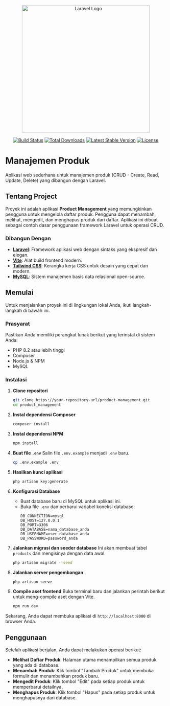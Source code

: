<p align="center"><a href="https://laravel.com" target="_blank"><img src="https://raw.githubusercontent.com/laravel/art/master/logo-lockup/5%20SVG/2%20CMYK/1%20Full%20Color/laravel-logolockup-cmyk-red.svg" width="400" alt="Laravel Logo"></a></p>

<p align="center">
<a href="https://github.com/laravel/framework/actions"><img src="https://github.com/laravel/framework/workflows/tests/badge.svg" alt="Build Status"></a>
<a href="https://packagist.org/packages/laravel/framework"><img src="https://img.shields.io/packagist/dt/laravel/framework" alt="Total Downloads"></a>
<a href="https://packagist.org/packages/laravel/framework"><img src="https://img.shields.io/packagist/v/laravel/framework" alt="Latest Stable Version"></a>
<a href="https://packagist.org/packages/laravel/framework"><img src="https://img.shields.io/packagist/l/laravel/framework" alt="License"></a>
</p>

# Manajemen Produk

Aplikasi web sederhana untuk manajemen produk (CRUD - Create, Read, Update, Delete) yang dibangun dengan Laravel.

## Tentang Project

Proyek ini adalah aplikasi **Product Management** yang memungkinkan pengguna untuk mengelola daftar produk. Pengguna dapat menambah, melihat, mengedit, dan menghapus produk dari daftar. Aplikasi ini dibuat sebagai contoh dasar penggunaan framework Laravel untuk operasi CRUD.

### Dibangun Dengan

  * **[Laravel](https://laravel.com/)**: Framework aplikasi web dengan sintaks yang ekspresif dan elegan.
  * **[Vite](https://vitejs.dev/)**: Alat build frontend modern.
  * **[Tailwind CSS](https://tailwindcss.com/)**: Kerangka kerja CSS untuk desain yang cepat dan modern.
  * **[MySQL](https://www.mysql.com/)**: Sistem manajemen basis data relasional open-source.

## Memulai

Untuk menjalankan proyek ini di lingkungan lokal Anda, ikuti langkah-langkah di bawah ini.

### Prasyarat

Pastikan Anda memiliki perangkat lunak berikut yang terinstal di sistem Anda:

  * PHP 8.2 atau lebih tinggi
  * Composer
  * Node.js & NPM
  * MySQL

### Instalasi

1.  **Clone repositori**

    ```sh
    git clone https://your-repository-url/product-management.git
    cd product_management
    ```

2.  **Instal dependensi Composer**

    ```sh
    composer install
    ```

3.  **Instal dependensi NPM**

    ```sh
    npm install
    ```

4.  **Buat file `.env`**
    Salin file `.env.example` menjadi `.env` baru.

    ```sh
    cp .env.example .env
    ```

5.  **Hasilkan kunci aplikasi**

    ```sh
    php artisan key:generate
    ```

6.  **Konfigurasi Database**

      * Buat database baru di MySQL untuk aplikasi ini.
      * Buka file `.env` dan perbarui variabel koneksi database:
        ```env
        DB_CONNECTION=mysql
        DB_HOST=127.0.0.1
        DB_PORT=3306
        DB_DATABASE=nama_database_anda
        DB_USERNAME=user_database_anda
        DB_PASSWORD=password_anda
        ```

7.  **Jalankan migrasi dan seeder database**
    Ini akan membuat tabel `products` dan mengisinya dengan data awal.

    ```sh
    php artisan migrate --seed
    ```

8.  **Jalankan server pengembangan**

    ```sh
    php artisan serve
    ```

9.  **Compile aset frontend**
    Buka terminal baru dan jalankan perintah berikut untuk meng-compile aset dengan Vite.

    ```sh
    npm run dev
    ```

Sekarang, Anda dapat membuka aplikasi di `http://localhost:8000` di browser Anda.

## Penggunaan

Setelah aplikasi berjalan, Anda dapat melakukan operasi berikut:

  * **Melihat Daftar Produk**: Halaman utama menampilkan semua produk yang ada di database.
  * **Menambah Produk**: Klik tombol "Tambah Produk" untuk membuka formulir dan menambahkan produk baru.
  * **Mengedit Produk**: Klik tombol "Edit" pada setiap produk untuk memperbarui detailnya.
  * **Menghapus Produk**: Klik tombol "Hapus" pada setiap produk untuk menghapusnya dari database.
